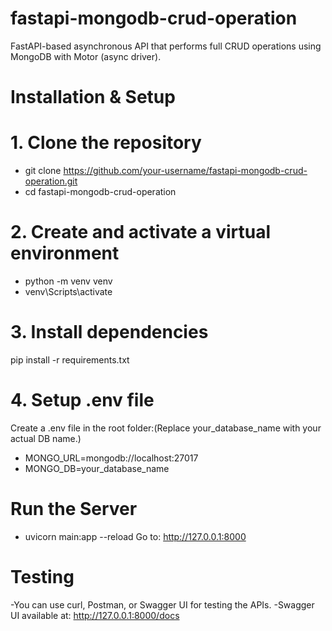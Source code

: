 # fastapi-mongodb-crud-operation
FastAPI-based asynchronous API that performs full CRUD operations using MongoDB with Motor (async driver).


# Installation & Setup

# 1. Clone the repository

- git clone https://github.com/your-username/fastapi-mongodb-crud-operation.git
- cd fastapi-mongodb-crud-operation

# 2. Create and activate a virtual environment

- python -m venv venv
- venv\Scripts\activate

# 3. Install dependencies

pip install -r requirements.txt

# 4. Setup .env file
Create a .env file in the root folder:(Replace your_database_name with your actual DB name.)

- MONGO_URL=mongodb://localhost:27017
- MONGO_DB=your_database_name

# Run the Server
- uvicorn main:app --reload
Go to: http://127.0.0.1:8000

# Testing

-You can use curl, Postman, or Swagger UI for testing the APIs.
-Swagger UI available at:
http://127.0.0.1:8000/docs

